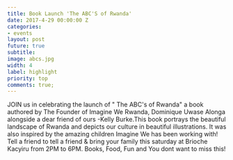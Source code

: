 ```yaml
---
title: Book Launch 'The ABC'S of Rwanda'
date: 2017-4-29 00:00:00 Z
categories:
- events
layout: post
future: true
subtitle:
image: abcs.jpg
width: 4
label: highlight
priority: top
comments: true;
---
```


JOIN us in celebrating the launch of " The ABC's of Rwanda" a book authored by The Founder of Imagine We Rwanda, Dominique Uwase Alonga alongside a dear friend of ours -Kelly Burke.This book portrays the beautiful landscape of Rwanda and depicts our culture in beautiful illustrations. It was also inspired by the amazing children Imagine We has been working with!
Tell a friend to tell a friend & bring your family this saturday at Brioche Kacyiru from 2PM to 6PM. Books, Food, Fun and You dont want to miss this!
